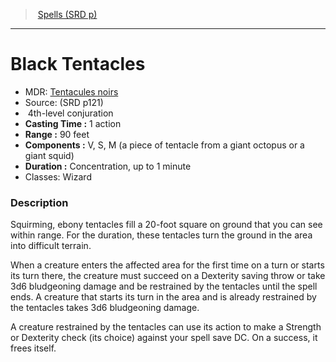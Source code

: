 ﻿---
!SpellItem
Family: SpellVO
Name: Black Tentacles
Type: conjuration
Level: 4
CastingTime: 1 action
Range: 90 feet
Components: V, S, M (a piece of tentacle from a giant octopus or a giant squid)
Duration: Concentration, up to 1 minute
Classes: Wizard
Source: (SRD p121)
AltName: '[Tentacules noirs](hd_spells_tentacules_noirs.md)'
Id: spells_vo.md#black-tentacles
ParentLink: spells_vo.md#spells-srd-p
ParentName: Spells (SRD p)
NameLevel: 1
Attributes:
  Name: Black Tentacles
  Markdown: >+
    # <!--Name-->Black Tentacles<!--/Name-->


    - MDR: <!--AltName-->[Tentacules noirs](hd_spells_tentacules_noirs.md)<!--/AltName-->

    - Source: <!--Source-->(SRD p121)<!--/Source-->

    -  <!--Level-->4<!--/Level-->th-level <!--Type-->conjuration<!--/Type-->

    - **Casting Time :** <!--CastingTime-->1 action<!--/CastingTime-->

    - **Range :** <!--Range-->90 feet<!--/Range-->

    - **Components :** <!--Components-->V, S, M (a piece of tentacle from a giant octopus or a giant squid)<!--/Components-->

    - **Duration :** <!--Duration-->Concentration, up to 1 minute<!--/Duration-->

    - Classes: <!--Classes-->Wizard<!--/Classes-->


    ### Description


    Squirming, ebony tentacles fill a 20-foot square on ground that you can see within range. For the duration, these tentacles turn the ground in the area into difficult terrain.


    When a creature enters the affected area for the first time on a turn or starts its turn there, the creature must succeed on a Dexterity saving throw or take 3d6 bludgeoning damage and be restrained by the tentacles until the spell ends. A creature that starts its turn in the area and is already restrained by the tentacles takes 3d6 bludgeoning damage.


    A creature restrained by the tentacles can use its action to make a Strength or Dexterity check (its choice) against your spell save DC. On a success, it frees itself.

  AltName: '[Tentacules noirs](hd_spells_tentacules_noirs.md)'
  Source: (SRD p121)
  Level: 4
  Type: conjuration
  CastingTime: 1 action
  Range: 90 feet
  Components: V, S, M (a piece of tentacle from a giant octopus or a giant squid)
  Duration: Concentration, up to 1 minute
  Classes: Wizard
AttributesDictionary: >+
  Name: Black Tentacles

  Markdown: >+

    # <!--Name-->Black Tentacles<!--/Name-->





    - MDR: <!--AltName-->[Tentacules noirs](hd_spells_tentacules_noirs.md)<!--/AltName-->



    - Source: <!--Source-->(SRD p121)<!--/Source-->



    -  <!--Level-->4<!--/Level-->th-level <!--Type-->conjuration<!--/Type-->



    - **Casting Time :** <!--CastingTime-->1 action<!--/CastingTime-->



    - **Range :** <!--Range-->90 feet<!--/Range-->



    - **Components :** <!--Components-->V, S, M (a piece of tentacle from a giant octopus or a giant squid)<!--/Components-->



    - **Duration :** <!--Duration-->Concentration, up to 1 minute<!--/Duration-->



    - Classes: <!--Classes-->Wizard<!--/Classes-->





    ### Description





    Squirming, ebony tentacles fill a 20-foot square on ground that you can see within range. For the duration, these tentacles turn the ground in the area into difficult terrain.





    When a creature enters the affected area for the first time on a turn or starts its turn there, the creature must succeed on a Dexterity saving throw or take 3d6 bludgeoning damage and be restrained by the tentacles until the spell ends. A creature that starts its turn in the area and is already restrained by the tentacles takes 3d6 bludgeoning damage.





    A creature restrained by the tentacles can use its action to make a Strength or Dexterity check (its choice) against your spell save DC. On a success, it frees itself.



  AltName: '[Tentacules noirs](hd_spells_tentacules_noirs.md)'

  Source: (SRD p121)

  Level: 4

  Type: conjuration

  CastingTime: 1 action

  Range: 90 feet

  Components: V, S, M (a piece of tentacle from a giant octopus or a giant squid)

  Duration: Concentration, up to 1 minute

  Classes: Wizard

---
> [Spells (SRD p)](srd_spells.md)

---

# Black Tentacles

- MDR: [Tentacules noirs](hd_spells_tentacules_noirs.md)
- Source: (SRD p121)
-  4th-level conjuration
- **Casting Time :** 1 action
- **Range :** 90 feet
- **Components :** V, S, M (a piece of tentacle from a giant octopus or a giant squid)
- **Duration :** Concentration, up to 1 minute
- Classes: Wizard

### Description

Squirming, ebony tentacles fill a 20-foot square on ground that you can see within range. For the duration, these tentacles turn the ground in the area into difficult terrain.

When a creature enters the affected area for the first time on a turn or starts its turn there, the creature must succeed on a Dexterity saving throw or take 3d6 bludgeoning damage and be restrained by the tentacles until the spell ends. A creature that starts its turn in the area and is already restrained by the tentacles takes 3d6 bludgeoning damage.

A creature restrained by the tentacles can use its action to make a Strength or Dexterity check (its choice) against your spell save DC. On a success, it frees itself.

